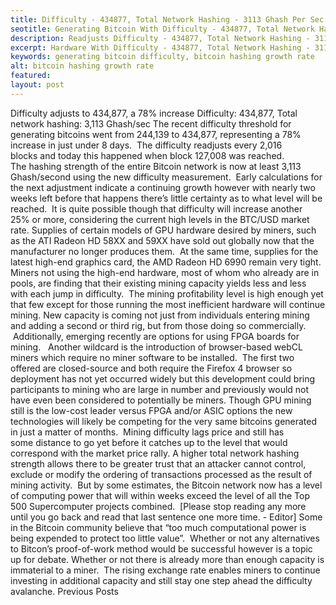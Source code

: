 ```yaml
---
title: Difficulty - 434877, Total Network Hashing - 3113 Ghash Per Sec
seotitle: Generating Bitcoin With Difficulty - 434877, Total Network Hashing - 3113 Ghash Per Sec
description: Readjusts Difficulty - 434877, Total Network Hashing - 3113 Ghash Per Sec
excerpt: Hardware With Difficulty - 434877, Total Network Hashing - 3113 Ghash Per Sec.
keywords: generating bitcoin difficulty, bitcoin hashing growth rate
alt: bitcoin hashing growth rate
featured: 
layout: post
---
```

Difficulty adjusts to 434,877, a 78% increase
Difficulty: 434,877, Total network hashing: 3,113 Ghash/sec
The recent difficulty threshold for generating bitcoins went from 244,139 to 434,877, representing a 78% increase in just under 8 days.  The difficulty readjusts every 2,016 blocks and today this happened when block 127,008 was reached.
The hashing strength of the entire Bitcoin network is now at least 3,113 Ghash/second using the new difficulty measurement.  Early calculations for the next adjustment indicate a continuing growth however with nearly two weeks left before that happens there’s little certainty as to what level will be reached.  It is quite possible though that difficulty will increase another 25% or more, considering the current high levels in the BTC/USD market rate.
Supplies of certain models of GPU hardware desired by miners, such as the ATI Radeon HD 58XX and 59XX have sold out globally now that the manufacturer no longer produces them.  At the same time, supplies for the latest high-end graphics card, the AMD Radeon HD 6990 remain very tight.
Miners not using the high-end hardware, most of whom who already are in pools, are finding that their existing mining capacity yields less and less with each jump in difficulty.  The mining profitability level is high enough yet that few except for those running the most inefficient hardware will continue mining.
New capacity is coming not just from individuals entering mining and adding a second or third rig, but from those doing so commercially.  Additionally, emerging recently are options for using FPGA boards for mining.  
Another wildcard is the introduction of browser-based webCL miners which require no miner software to be installed.  The first two offered are closed-source and both require the Firefox 4 browser so deployment has not yet occurred widely but this development could bring participants to mining who are large in number and previously would not have even been considered to potentially be miners.
Though GPU mining still is the low-cost leader versus FPGA and/or ASIC options the new technologies will likely be competing for the very same bitcoins generated in just a matter of months.  Mining difficulty lags price and still has some distance to go yet before it catches up to the level that would correspond with the market price rally.
A higher total network hashing strength allows there to be greater trust that an attacker cannot control, exclude or modify the ordering of transactions processed as the result of mining activity.  But by some estimates, the Bitcoin network now has a level of computing power that will within weeks exceed the level of all the Top 500 Supercomputer projects combined.  [Please stop reading any more until you go back and read that last sentence one more time. - Editor]
Some in the Bitcoin community believe that “too much computational power is being expended to protect too little value”.  Whether or not any alternatives to Bitcon’s proof-of-work method would be successful however is a topic up for debate.
Whether or not there is already more than enough capacity is immaterial to a miner.  The rising exchange rate enables miners to continue investing in additional capacity and still stay one step ahead the difficulty avalanche.
Previous Posts
